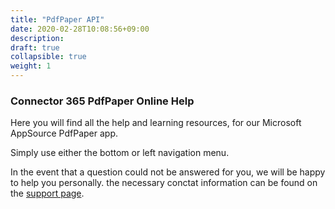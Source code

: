 ```yaml
---
title: "PdfPaper API"
date: 2020-02-28T10:08:56+09:00
description: 
draft: true
collapsible: true
weight: 1
---
```

### Connector 365 PdfPaper Online Help

Here you will find all the help and learning resources, for our Microsoft AppSource PdfPaper app.

Simply use either the bottom or left navigation menu.

In the event that a question could not be answered for you, we will be happy to help you personally. the necessary conctat information can be found on the [support page](en-us/apps/help-and-support/).